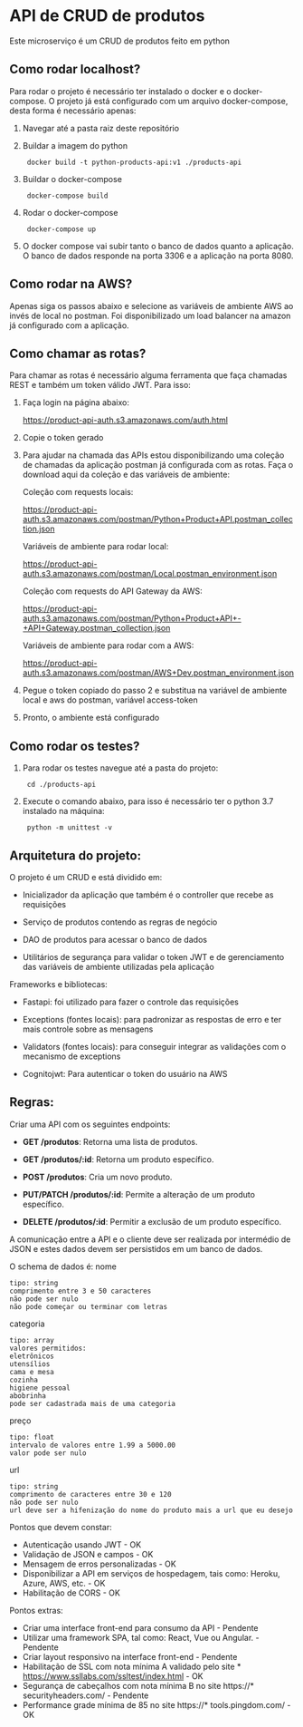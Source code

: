 # API de CRUD de produtos

Este microserviço é um CRUD de produtos feito em python

## Como rodar localhost?
Para rodar o projeto é necessário ter instalado o docker e o docker-compose. O projeto já está configurado com um arquivo docker-compose, desta forma é necessário apenas:

1. Navegar até a pasta raiz deste repositório

2. Buildar a imagem do python

		docker build -t python-products-api:v1 ./products-api

2. Buildar o docker-compose

		docker-compose build

3. Rodar o docker-compose

		docker-compose up

4. O docker compose vai subir tanto o banco de dados quanto a aplicação.
O banco de dados responde na porta 3306 e a aplicação na porta 8080.

## Como rodar na AWS?

Apenas siga os passos abaixo e selecione as variáveis de ambiente AWS ao invés de local no postman. Foi disponibilizado um load balancer na amazon já configurado com a aplicação.

## Como chamar as rotas?

Para chamar as rotas é necessário alguma ferramenta que faça chamadas REST e também um token válido JWT. Para isso:

1. Faça login na página abaixo:

	https://product-api-auth.s3.amazonaws.com/auth.html

2. Copie o token gerado

3. Para ajudar na chamada das APIs estou disponibilizando uma coleção de chamadas da aplicação postman já configurada com as rotas. Faça o download aqui da coleção e das variáveis de ambiente:

	Coleção com requests locais:

	https://product-api-auth.s3.amazonaws.com/postman/Python+Product+API.postman_collection.json

	Variáveis de ambiente para rodar local:

	https://product-api-auth.s3.amazonaws.com/postman/Local.postman_environment.json

	Coleção com requests do API Gateway da AWS:

	https://product-api-auth.s3.amazonaws.com/postman/Python+Product+API+-+API+Gateway.postman_collection.json

	Variáveis de ambiente para rodar com a AWS:

	https://product-api-auth.s3.amazonaws.com/postman/AWS+Dev.postman_environment.json

4. Pegue o token copiado do passo 2 e substitua na variável de ambiente local e aws do postman, variável access-token

5. Pronto, o ambiente está configurado

## Como rodar os testes?

1. Para rodar os testes navegue até a pasta do projeto:

		cd ./products-api

2. Execute o comando abaixo, para isso é necessário ter o python 3.7 instalado na máquina:

		python -m unittest -v

## Arquitetura do projeto:
O projeto é um CRUD e está dividido em:
	
* Inicializador da aplicação que também é o controller que recebe as requisições
	
* Serviço de produtos contendo as regras de negócio

* DAO de produtos para acessar o banco de dados

* Utilitários de segurança para validar o token JWT e de gerenciamento das variáveis de ambiente utilizadas pela aplicação

Frameworks e bibliotecas:

* Fastapi: foi utilizado para fazer o controle das requisições

* Exceptions (fontes locais): para padronizar as respostas de erro e ter mais controle sobre as mensagens

* Validators (fontes locais): para conseguir integrar as validações com o mecanismo de exceptions

* Cognitojwt: Para autenticar o token do usuário na AWS

## Regras:

Criar uma API com os seguintes endpoints:

* **GET /produtos**: Retorna uma lista de produtos.

* **GET /produtos/:id**: Retorna um produto específico.

* **POST /produtos**: Cria um novo produto.

* **PUT/PATCH /produtos/:id**: Permite a alteração de um produto específico.

* **DELETE /produtos/:id**: Permitir a exclusão de um produto específico.


A comunicação entre a API e o cliente deve ser realizada por intermédio de JSON e estes dados devem ser persistidos em um banco de dados.

O schema de dados é:
nome

	tipo: string
	comprimento entre 3 e 50 caracteres
	não pode ser nulo
	não pode começar ou terminar com letras

categoria

	tipo: array
	valores permitidos:
	eletrônicos
	utensílios
	cama e mesa
	cozinha
	higiene pessoal
	abobrinha
	pode ser cadastrada mais de uma categoria

preço

	tipo: float
	intervalo de valores entre 1.99 a 5000.00
	valor pode ser nulo

url

	tipo: string
	comprimento de caracteres entre 30 e 120
	não pode ser nulo
	url deve ser a hifenização do nome do produto mais a url que eu desejo

Pontos que devem constar:

* Autenticação usando JWT - OK
* Validação de JSON e campos - OK
* Mensagem de erros personalizadas - OK
* Disponibilizar a API em serviços de hospedagem, tais como: Heroku,  Azure, AWS, etc. - OK
* Habilitação de CORS - OK

Pontos extras:

* Criar uma interface front-end para consumo da API - Pendente
* Utilizar uma framework SPA, tal como: React, Vue ou Angular. - Pendente
* Criar layout responsivo na interface front-end - Pendente
* Habilitação de SSL com nota mínima A validado pelo site * https://www.ssllabs.com/ssltest/index.html - OK
* Segurança de cabeçalhos com nota mínima B no site https://* securityheaders.com/ - Pendente
* Performance grade mínima de 85 no site https://* tools.pingdom.com/ - OK
